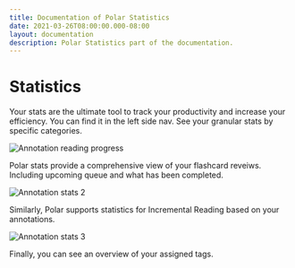 ```yaml
---
title: Documentation of Polar Statistics
date: 2021-03-26T08:00:00.000-08:00
layout: documentation
description: Polar Statistics part of the documentation.
---
```


# Statistics

Your stats are the ultimate tool to track your productivity and increase your efficiency. You can find it in the left side nav. See your granular stats by specific categories.

<img alt="Annotation reading progress" src="https://i.imgur.com/12FXidz.png">

Polar stats provide a comprehensive view of your flashcard reveiws. Including upcoming queue and what has been completed.

<img alt="Annotation stats 2" src="https://i.imgur.com/l1pU2pz.png">

Similarly, Polar supports statistics for Incremental Reading based on your annotations.

<img alt="Annotation stats 3" src="https://i.imgur.com/C6pVt3U.png">

Finally, you can see an overview of your assigned tags.
